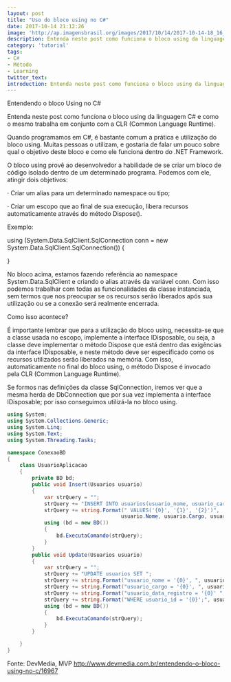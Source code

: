 ```yaml
---
layout: post
title: "Uso do bloco using no C#"
date: 2017-10-14 21:12:26
image: 'http://ap.imagensbrasil.org/images/2017/10/14/2017-10-14-18_16_18-BDProjeto---Microsoft-Visual-Studio.png'
description: Entenda neste post como funciona o bloco using da linguagem C# e como o mesmo trabalha em conjunto com a CLR (Common Language Runtime).
category: 'tutorial'
tags:
- C#
- Método
- Learning
twitter_text:
introduction: Entenda neste post como funciona o bloco using da linguagem C# e como o mesmo trabalha em conjunto com a CLR (Common Language Runtime).
---
```


Entendendo o bloco Using no C#

Entenda neste post como funciona o bloco using da linguagem C# e como o mesmo trabalha em conjunto com a CLR (Common Language Runtime).

Quando programamos em C#, é bastante comum a prática e utilização do bloco using. Muitas pessoas o utilizam, e gostaria de falar um pouco sobre qual o objetivo deste bloco e como ele funciona dentro do .NET Framework.


O bloco using provê ao desenvolvedor a habilidade de se criar um bloco de código isolado dentro de um determinado programa. Podemos com ele, atingir dois objetivos:


·         Criar um alias para um determinado namespace ou tipo;

·         Criar um escopo que ao final de sua execução, libera recursos automaticamente através do método Dispose().


Exemplo:

using (System.Data.SqlClient.SqlConnection conn = new System.Data.SqlClient.SqlConnection())
{

}

No bloco acima, estamos fazendo referência ao namespace System.Data.SqlClient e criando o alias através da variável conn. Com isso podemos trabalhar com todas as funcionalidades da classe instanciada, sem termos que nos preocupar se os recursos serão liberados após sua utilização ou se a conexão será realmente encerrada.

Como isso acontece?

É importante lembrar que para a utilização do bloco using, necessita-se que a classe usada no escopo, implemente a interface IDisposable, ou seja, a classe deve implementar o método Dispose que está dentro das exigências da interface IDisposable, e neste método deve ser especificado como os recursos utilizados serão liberados na memória. Com isso, automaticamente no final do bloco using, o método Dispose é invocado pela CLR (Common Language Runtime).

Se formos nas definições da classe SqlConnection, iremos ver que a mesma herda de DbConnection que por sua vez implementa a interface IDisposable; por isso conseguimos utilizá-la no bloco using.

```csharp
using System;
using System.Collections.Generic;
using System.Linq;
using System.Text;
using System.Threading.Tasks;

namespace ConexaoBD
{
    class UsuarioAplicacao
    {
        private BD bd;
        public void Insert(Usuarios usuario)
        {
            var strQuery = "";
            strQuery += "INSERT INTO usuarios(usuario_nome, usuario_cargo, usuario_data_registro)";
            strQuery += string.Format(" VALUES('{0}', '{1}', '{2}')",
                                     usuario.Nome, usuario.Cargo, usuario.Data);
            using (bd = new BD())
            {
                bd.ExecutaComando(strQuery);
            }
        }
        public void Update(Usuarios usuario)
        {
            var strQuery = "";
            strQuery += "UPDATE usuarios SET ";
            strQuery += string.Format("usuario_nome = '{0}', ", usuario.Nome);
            strQuery += string.Format("usuario_cargo = '{0}', ", usuario.Cargo);
            strQuery += string.Format("usuario_data_registro = '{0}' ", usuario.Data);
            strQuery += string.Format("WHERE usuario_id = '{0}';", usuario.Id);
            using (bd = new BD())
            {
                bd.ExecutaComando(strQuery);
            }
        }

    }
}
```

Fonte: DevMedia, MVP <http://www.devmedia.com.br/entendendo-o-bloco-using-no-c/16967>